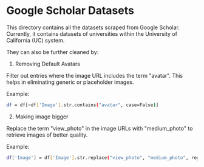 # Google Scholar Datasets

This directory contains all the datasets scraped from Google Scholar. Currently, it contains datasets of universities within the University of California (UC) system. 

They can also be further cleaned by:

1. Removing Default Avatars

Filter out entries where the image URL includes the term "avatar". This helps in eliminating generic or placeholder images.

Example:
```bash
df = df[~df['Image'].str.contains("avatar", case=False)]
```

2. Making image bigger

Replace the term "view_photo" in the image URLs with "medium_photo" to retrieve images of better quality.

Example:
```bash
df['Image'] = df['Image'].str.replace("view_photo", "medium_photo", regex=False)
```

